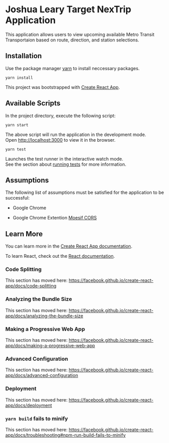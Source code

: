 # Joshua Leary Target NexTrip Application
This application allows users to view upcoming available Metro Transit Transportaion based on route, direction, and station selections.

## Installation

Use the package manager [yarn](https://yarnpkg.com/lang/en/) to install neccessary packages.

```yarn install```

This project was bootstrapped with [Create React App](https://github.com/facebook/create-react-app).

## Available Scripts

In the project directory, execute the following script:

```yarn start```

The above script will run the application in the development mode.<br />
Open [http://localhost:3000](http://localhost:3000) to view it in the browser.
<br />

```yarn test```

Launches the test runner in the interactive watch mode.<br />
See the section about [running tests](https://facebook.github.io/create-react-app/docs/running-tests) for more information.

## Assumptions

The following list of assumptions must be satisfied for the application to be successful:

* Google Chrome

* Google Chrome Extention [Moesif CORS](https://chrome.google.com/webstore/detail/moesif-orign-cors-changer/digfbfaphojjndkpccljibejjbppifbc?hl=en-US)

## Learn More

You can learn more in the [Create React App documentation](https://facebook.github.io/create-react-app/docs/getting-started).

To learn React, check out the [React documentation](https://reactjs.org/).

### Code Splitting

This section has moved here: https://facebook.github.io/create-react-app/docs/code-splitting

### Analyzing the Bundle Size

This section has moved here: https://facebook.github.io/create-react-app/docs/analyzing-the-bundle-size

### Making a Progressive Web App

This section has moved here: https://facebook.github.io/create-react-app/docs/making-a-progressive-web-app

### Advanced Configuration

This section has moved here: https://facebook.github.io/create-react-app/docs/advanced-configuration

### Deployment

This section has moved here: https://facebook.github.io/create-react-app/docs/deployment

### `yarn build` fails to minify

This section has moved here: https://facebook.github.io/create-react-app/docs/troubleshooting#npm-run-build-fails-to-minify
